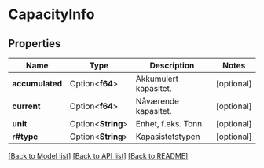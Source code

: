 # CapacityInfo

## Properties

Name | Type | Description | Notes
------------ | ------------- | ------------- | -------------
**accumulated** | Option<**f64**> | Akkumulert kapasitet. | [optional]
**current** | Option<**f64**> | Nåværende kapasitet. | [optional]
**unit** | Option<**String**> | Enhet, f.eks. Tonn. | [optional]
**r#type** | Option<**String**> | Kapasistetstypen | [optional]

[[Back to Model list]](../README.md#documentation-for-models) [[Back to API list]](../README.md#documentation-for-api-endpoints) [[Back to README]](../README.md)


